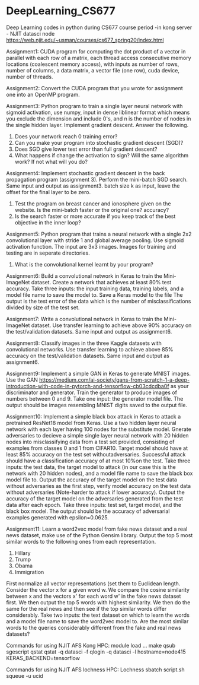 # DeepLearning_CS677
Deep Learning codes in python during CS677 course period
-in kong server - NJIT datasci node
https://web.njit.edu/~usman/courses/cs677_spring20/index.html

Assignment1:
CUDA program for computing the dot product of a vector in parallel with each row of a matrix, each thread access consecutive memory locations (coalescent memory access), with inputs as number of rows, number of columns, a data matrix, a vector file (one row), cuda device, number of threads.

Assignment2:
Convert the CUDA program that you wrote for assignment one into an OpenMP program.

Assignment3:
Python program to train a single layer neural network with sigmoid activation, use numpy, input in dense liblinear format which means you exclude the dimension and include 0's, and n is the number of nodes in the single hidden layer. Implement gradient descent. Answer the following.
1. Does your network reach 0 training error? 
2. Can you make your program into stochastic gradient descent (SGD)?
3. Does SGD give lower test error than full gradient descent?
4. What happens if change the activation to sign? Will the same algorithm work? If not what will you do?

Assignment4:
Implement stochastic gradient descent in the back propagation program (assignment 3). Perform the mini-batch SGD search. Same input and output as assignment3. batch size k as input, leave the offset for the final layer to be zero.
1. Test the program on breast cancer and ionosphere given on the website. Is the mini-batch faster or the original one? accuracy?
2. Is the search faster or more accurate if you keep track of the best objective in the inner loop?

Assignment5:
Python program that trains a neural network with a single 2x2 convolutional layer with stride 1 and global average pooling. Use sigmoid activation function. The input are 3x3 images. Images for training and testing are in seperate directories.
1. What is the convolutional kernel learnt by your program? 

Assignment6:
Build a convolutional network in Keras to train the Mini-ImageNet dataset. Create a network that achieves at least 80% test accuracy. Take three inputs: the input training data, training labels, and a model file name to save the model to. Save a Keras model to the file The output is the test error of the data which is the number of misclassifications divided by size of the test set.

Assignment7:
Write a convolutional network in Keras to train the Mini-ImageNet dataset. Use transfer learning to achieve above 90% accuracy on the test/validation datasets. Same input and output as assignment6.

Assignment8:
Classify images in the three Kaggle datasets with convolutional networks. Use transfer learning to achieve above 85% accuracy on the test/validation datasets. Same input and output as assignment6.

Assignment9:
Implement a simple GAN in Keras to generate MNIST images. Use the GAN https://medium.com/ai-society/gans-from-scratch-1-a-deep-introduction-with-code-in-pytorch-and-tensorflow-cb03cdcdba0f as your discriminator and generator. Train the generator to produce images of numbers between 0 and 9. Take one input: the generator model file. The output should be images resembling MNIST digits saved to the output file.

Assignment10:
Implement a simple black box attack in Keras to attack a pretrained ResNet18 model from Keras. Use a two hidden layer neural network with each layer having 100 nodes for the substitute model. Gnerate adversaries to decieve a simple single layer neural network with 20 hidden nodes into misclassifying data from a test set provided, consisting of examples  from classes 0 and 1 from CIFAR10. Target model should have at least 85% accuracy on the test set withoutadversaries. Successful attack should have a classification accuracy of at most 10%on the test. Take three inputs: the test data, the target model to attack (in our case this is the network with 20 hidden nodes), and a model file name to save the black box model file to. Output the accuracy of the target model on the test data without adversaries as the first step, verify model accuracy on the test data without adversaries (Note-harder to attack if lower accuracy). Output the accuracy of the target model on the adversaries generated from the test data after each epoch. Take three inputs: test set, target model, and the black box model.
The output should be the accuracy of adversarial examples generated with epsilon=0.0625.

Assignment11:
Learn a word2vec model from fake news dataset and a real news dataset, make use of the Python Gensim library. Output the top 5 most similar words to the following ones from each representation.
1. Hillary
2. Trump
3. Obama
4. Immigration

First normalize all vector representations (set them to Euclidean length. Consider the vector x for a given word w. We compare the cosine similarity between x and the vectors x' for each word w' in the fake news dataset first. We then output the top 5 words with highest similarity. We then do the same for the real news and then see if the top similar words differ considerably. Take two inputs: the text dataset on which to learn the words and a model file name to save the word2vec model to. Are the most similar words to the queries considerably different from the fake and real news datasets? 

Commands for using NJIT AFS Kong HPC:
module load …
make
qsub sgescript
qstat
qstat -q datasci -f
qlogin -q datasci -l hostname=node415
KERAS_BACKEND=tensorflow

Commands for using NJIT AFS lochness HPC:
Lochness
sbatch script.sh
squeue -u ucid
